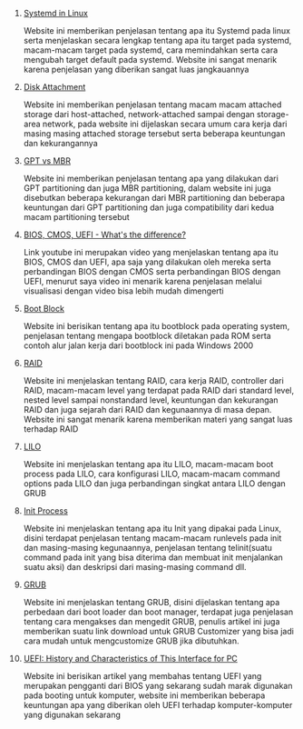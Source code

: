 1. [Systemd in Linux](https://opensource.com/article/20/5/systemd-startup)
    
   Website ini memberikan penjelasan tentang apa itu Systemd pada linux serta menjelaskan secara lengkap tentang
   apa itu target pada systemd, macam-macam target pada systemd, cara memindahkan serta cara mengubah target default
   pada systemd. Website ini sangat menarik karena penjelasan yang diberikan sangat luas jangkauannya
2. [Disk Attachment](https://padakuu.com/article/108-disk-attachment)

   Website ini memberikan penjelasan tentang macam macam attached storage dari host-attached,
   network-attached sampai dengan storage-area network, pada website ini dijelaskan secara umum cara kerja dari
   masing masing attached storage tersebut serta beberapa keuntungan dan kekurangannya
3. [GPT vs MBR](https://www.howtogeek.com/193669/whats-the-difference-between-gpt-and-mbr-when-partitioning-a-drive/)   

   Website ini memberikan penjelasan tentang apa yang dilakukan dari GPT partitioning dan juga MBR partitioning,
   dalam website ini juga disebutkan beberapa kekurangan dari MBR partitioning dan beberapa keuntungan dari GPT
   partitioning dan juga compatibility dari kedua macam partitioning tersebut
4. [BIOS, CMOS, UEFI - What's the difference?](https://www.youtube.com/watch?v=LGz0Io_dh_I&ab_channel=PowerCertAnimatedVideosPowerCertAnimatedVideos)

   Link youtube ini merupakan video yang menjelaskan tentang apa itu BIOS, CMOS dan UEFI, apa saja yang dilakukan
   oleh mereka serta perbandingan BIOS dengan CMOS serta perbandingan BIOS dengan UEFI, menurut saya video ini
   menarik karena penjelasan melalui visualisasi dengan video bisa lebih mudah dimengerti
5. [Boot Block](https://www.geeksforgeeks.org/boot-block-in-operating-system/)   

   Website ini berisikan tentang apa itu bootblock pada operating system, penjelasan tentang mengapa bootblock 
   diletakan pada ROM serta contoh alur jalan kerja dari bootblock ini pada Windows 2000
6. [RAID](https://searchstorage.techtarget.com/definition/RAID)   

   Website ini menjelaskan tentang RAID, cara kerja RAID, controller dari RAID, macam-macam level yang terdapat
   pada RAID dari standard level, nested level sampai nonstandard level, keuntungan dan kekurangan RAID dan juga 
   sejarah dari RAID dan kegunaannya di masa depan. Website ini sangat menarik karena memberikan materi yang sangat
   luas terhadap RAID
7. [LILO](https://www.interserver.net/tips/kb/what-is-lilo/)   

   Website ini menjelaskan tentang apa itu LILO, macam-macam boot process pada LILO, cara konfigurasi LILO, macam-macam 
   command options pada LILO dan juga perbandingan singkat antara LILO dengan GRUB
8. [Init Process](https://www.tutorialspoint.com/init-process-on-unix-and-linux-systems)   

   Website ini menjelaskan tentang apa itu Init yang dipakai pada Linux, disini terdapat penjelasan tentang macam-macam
   runlevels pada init dan masing-masing kegunaannya, penjelasan tentang telinit(suatu command pada init yang bisa diterima
   dan membuat init menjalankan suatu aksi) dan deskripsi dari masing-masing command dll.
9. [GRUB](https://itsfoss.com/what-is-grub/)  

   Website ini menjelaskan tentang GRUB, disini dijelaskan tentang apa perbedaan dari boot loader dan boot manager, terdapat
   juga penjelasan tentang cara mengakses dan mengedit GRUB, penulis artikel ini juga memberikan suatu link download untuk
   GRUB Customizer yang bisa jadi cara mudah untuk mengcustomize GRUB jika dibutuhkan. 
10. [UEFI: History and Characteristics of This Interface for PC](https://itigic.com/uefi-history-and-characteristics-of-this-interface-for-pc/) 
    
    Website ini berisikan artikel yang membahas tentang UEFI yang merupakan pengganti dari BIOS yang sekarang sudah
    marak digunakan pada booting untuk komputer, website ini memberikan beberapa keuntungan apa yang diberikan oleh
    UEFI terhadap komputer-komputer yang digunakan sekarang
